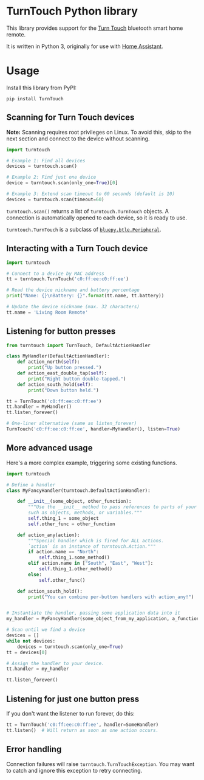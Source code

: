# TurnTouch Python library

This library provides support for the [Turn Touch](https://shop.turntouch.com/)
bluetooth smart home remote.

It is written in Python 3, originally for use with [Home Assistant](https://www.home-assistant.io/).

# Usage

Install this library from PyPI:

```
pip install TurnTouch
```

## Scanning for Turn Touch devices

**Note:** Scanning requires root privileges on Linux. To avoid this, skip
to the next section and connect to the device without scanning.

```python
import turntouch

# Example 1: Find all devices
devices = turntouch.scan()

# Example 2: Find just one device
device = turntouch.scan(only_one=True)[0]

# Example 3: Extend scan timeout to 60 seconds (default is 10)
devices = turntouch.scan(timeout=60)
```

`turntouch.scan()` returns a list of `turntouch.TurnTouch` objects. A connection
is automatically opened to each device, so it is ready to use.

`turntouch.TurnTouch` is a subclass of
[`bluepy.btle.Peripheral`](http://ianharvey.github.io/bluepy-doc/peripheral.html).

## Interacting with a Turn Touch device

```python
import turntouch

# Connect to a device by MAC address
tt = turntouch.TurnTouch('c0:ff:ee:c0:ff:ee')

# Read the device nickname and battery percentage
print("Name: {}\nBattery: {}".format(tt.name, tt.battery))

# Update the device nickname (max. 32 characters)
tt.name = 'Living Room Remote'
```

## Listening for button presses

```python
from turntouch import TurnTouch, DefaultActionHandler

class MyHandler(DefaultActionHandler):
    def action_north(self):
        print("Up button pressed.")
    def action_east_double_tap(self):
        print("Right button double-tapped.")
    def action_south_hold(self):
        print("Down button held.")

tt = TurnTouch('c0:ff:ee:c0:ff:ee')
tt.handler = MyHandler()
tt.listen_forever()

# One-liner alternative (same as listen_forever)
TurnTouch('c0:ff:ee:c0:ff:ee', handler=MyHandler(), listen=True)
```

## More advanced usage

Here's a more complex example, triggering some existing functions.

```python
import turntouch

# Define a handler
class MyFancyHandler(turntouch.DefaultActionHandler):

    def __init__(some_object, other_function):
        """Use the __init__ method to pass references to parts of your code,
        such as objects, methods, or variables."""
        self.thing_1 = some_object
        self.other_func = other_function

    def action_any(action):
        """Special handler which is fired for ALL actions.
        `action` is an instance of turntouch.Action."""
        if action.name == "North":
            self.thing_1.some_method()
        elif action.name in ["South", "East", "West"]:
            self.thing_1.other_method()
        else:
            self.other_func()

    def action_south_hold():
        print("You can combine per-button handlers with action_any!")


# Instantiate the handler, passing some application data into it
my_handler = MyFancyHandler(some_object_from_my_application, a_function)

# Scan until we find a device
devices = []
while not devices:
    devices = turntouch.scan(only_one=True)
tt = devices[0]

# Assign the handler to your device.
tt.handler = my_handler

tt.listen_forever()
```

## Listening for just one button press

If you don't want the listener to run forever, do this:

```python
tt = TurnTouch('c0:ff:ee:c0:ff:ee', handler=SomeHandler)
tt.listen()  # Will return as soon as one action occurs.
```

## Error handling

Connection failures will raise `turntouch.TurnTouchException`. You may want to
catch and ignore this exception to retry connecting.
